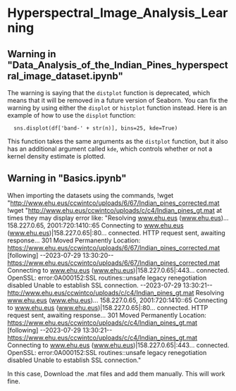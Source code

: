 # Hyperspectral_Image_Analysis_Learning



## Warning in "Data_Analysis_of_the_Indian_Pines_hyperspectral_image_dataset.ipynb"
  The warning is saying that the `distplot` function is deprecated, which means that it will be removed in a future version of Seaborn. You can fix the warning by using either the `displot` or `histplot` function instead. Here is an example of how to use the `displot` function:

      sns.displot(df['band-' + str(n)], bins=25, kde=True)
  
  This function takes the same arguments as the `distplot` function, but it also has an additional argument called `kde`, which controls whether or not a kernel density estimate is plotted.




## Warning in "Basics.ipynb"
  When importing the datasets using the commands,
      !wget "http://www.ehu.eus/ccwintco/uploads/6/67/Indian_pines_corrected.mat
      !wget "http://www.ehu.eus/ccwintco/uploads/c/c4/Indian_pines_gt.mat
  at times they may display error like:
      "Resolving www.ehu.eus (www.ehu.eus)... 158.227.0.65, 2001:720:1410::65
Connecting to www.ehu.eus (www.ehu.eus)|158.227.0.65|:80... connected.
HTTP request sent, awaiting response... 301 Moved Permanently
Location: https://www.ehu.eus/ccwintco/uploads/6/67/Indian_pines_corrected.mat [following]
--2023-07-29 13:30:20--  https://www.ehu.eus/ccwintco/uploads/6/67/Indian_pines_corrected.mat
Connecting to www.ehu.eus (www.ehu.eus)|158.227.0.65|:443... connected.
OpenSSL: error:0A000152:SSL routines::unsafe legacy renegotiation disabled
Unable to establish SSL connection.
--2023-07-29 13:30:21--  http://www.ehu.eus/ccwintco/uploads/c/c4/Indian_pines_gt.mat
Resolving www.ehu.eus (www.ehu.eus)... 158.227.0.65, 2001:720:1410::65
Connecting to www.ehu.eus (www.ehu.eus)|158.227.0.65|:80... connected.
HTTP request sent, awaiting response... 301 Moved Permanently
Location: https://www.ehu.eus/ccwintco/uploads/c/c4/Indian_pines_gt.mat [following]
--2023-07-29 13:30:21--  https://www.ehu.eus/ccwintco/uploads/c/c4/Indian_pines_gt.mat
Connecting to www.ehu.eus (www.ehu.eus)|158.227.0.65|:443... connected.
OpenSSL: error:0A000152:SSL routines::unsafe legacy renegotiation disabled
Unable to establish SSL connection."

In this case, Download the .mat files and add them manually. This will work fine.

